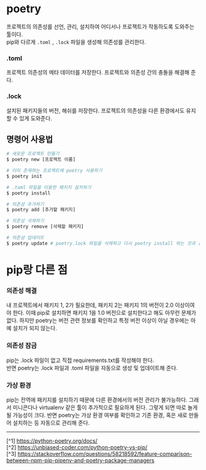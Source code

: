 # poetry
프로젝트의 의존성를 선언, 관리, 설치하여 어디서나 프로젝트가 작동하도록 도와주는 툴이다.<br>
pip와 다르게 `.toml` , `.lock` 파일을 생성해 의존성를 관리한다.

### .toml
프로젝트 의존성의 메타 데이터를 저장한다. 프로젝트와 의존성 간의 충돌을 해결해 준다.

### .lock
설치된 패키지들의 버전, 해쉬를 저장한다. 프로젝트의 의존성을 다른 환경에서도 유지할 수 있게 도와준다.

## 명령어 사용법
```python
# 새로운 프로젝트 만들기
$ poetry new [프로젝트 이름]

# 이미 존재하는 프로젝트에 poetry 사용하기
$ poetry init

# .toml 파일을 이용한 패키지 설치하기
$ poetry install

# 의존성 추가하기
$ poetry add [추가할 패키지]

# 의존성 삭제하기
$ poetry remove [삭제할 패키지]

# 의존성 업데이트
$ poetry update # poetry.lock 파일을 삭제하고 다시 poetry install 하는 것과 같다.
```

# pip랑 다른 점
### 의존성 해결
내 프로젝트에서 패키지 1, 2가 필요한데, 패키지 2는 패키지 1의 버전이 2.0 이상이여야 한다. 이때 pip로 설치하면 패키지 1을 1.0 버전으로 설치한다고 해도 아무런 문제가 없다.
하지만 poetry는 버전 관련 정보를 확인하고 특정 버전 이상이 아닐 경우에는 아예 설치가 되지 않는다.

### 의존성 잠금
pip는 .lock 파일이 없고 직접 requirements.txt를 작성해야 한다.<br>
반면 poetry는 .lock 파일과 .toml 파일을 자동으로 생성 및 업데이트해 준다.

### 가상 환경
pip는 전역에 패키지를 설치하기 때문에 다른 환경에서의 버전 관리가 불가능하다.
그래서 미니콘다나 virtualenv 같은 툴이 추가적으로 필요하게 된다. 그렇게 되면 따로 놀게될 가능성이 크다.
반면 poetry는 가상 환경 여부를 확인하고 기존 환경, 혹은 새로 만들어 설치하는 등 자동으로 관리해 준다.

---

[^1] https://python-poetry.org/docs/<br>
[^2] https://unbiased-coder.com/python-poetry-vs-pip/<br>
[^3] https://stackoverflow.com/questions/58218592/feature-comparison-between-npm-pip-pipenv-and-poetry-package-managers
